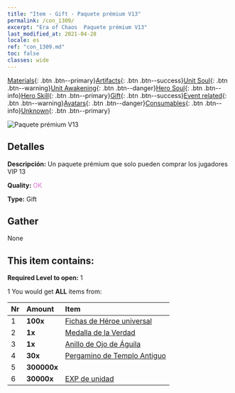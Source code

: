 ```yaml
---
title: "Item - Gift - Paquete prémium V13"
permalink: /con_1309/
excerpt: "Era of Chaos  Paquete prémium V13"
last_modified_at: 2021-04-28
locale: es
ref: "con_1309.md"
toc: false
classes: wide
---
```

 [Materials](/ItemsES/){: .btn .btn--primary}[Artifacts](/ItemsES/Artifacts/){: .btn .btn--success}[Unit Soul](/ItemsES/UnitSoul/){: .btn .btn--warning}[Unit Awakening](/ItemsES/UnitAwakening/){: .btn .btn--danger}[Hero Soul](/ItemsES/HeroSoul/){: .btn .btn--info}[Hero Skill](/ItemsES/HeroSkill/){: .btn .btn--primary}[Gift](/ItemsES/Gift/){: .btn .btn--success}[Event related](/ItemsES/Events/){: .btn .btn--warning}[Avatars](/ItemsES/Avatars/){: .btn .btn--danger}[Consumables](/ItemsES/Consumables/){: .btn .btn--info}[Unknown](/ItemsES/Unknown/){: .btn .btn--primary}

 ![Paquete prémium V13](/images/t/i_905013.png)

## Detalles
 **Descripción:** Un paquete prémium que solo pueden comprar los jugadores VIP 13

 **Quality:** <span style="color: #DA70D6">OK</span>

 **Type:** Gift

## Gather

  None

## This item contains:

 **Required Level to open:** 1

 1 You would get **ALL** items  from:

  | Nr | Amount |     Item    |
  |:---|:-------|:------------|
  | 1 |  **100x** | [Fichas de Héroe universal](/ItemsES/her_358/) |  | 
  | 2 |  **1x** | [Medalla de la Verdad](/ItemsES/art_134/) |  | 
  | 3 |  **1x** | [Anillo de Ojo de Águila](/ItemsES/art_135/) |  | 
  | 4 |  **30x** | [Pergamino de Templo Antiguo](/ItemsES/con_697/) |  | 
  | 5 |  **300000x** | <i class="fas fa-coins"/> |  | 
  | 6 |  **30000x** | [EXP de unidad](/ItemsES/con_902/) |  | 
